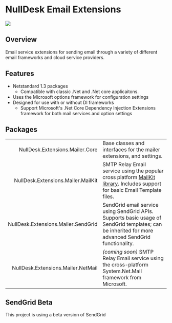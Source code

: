 # NullDesk Email Extensions

<a href="https://zenhub.io"><img src="https://raw.githubusercontent.com/ZenHubIO/support/master/zenhub-badge.png"></a>

## Overview
Email service extensions for sending email through a variety of different email frameworks and cloud service providers.

## Features  

- Netstandard 1.3 packages
  - Compatible with classic .Net and .Net core applicaitons.
- Uses the Microsoft options framework for configuration settings
- Designed for use with or without DI frameworks 
  - Support Microsoft's .Net Core Dependency Injection Extensions framework for both mail services and option settings

## Packages

|   |   |
|--:|:--|
|NullDesk.Extensions.Mailer.Core|Base classes and interfaces for the mailer extensions, and settings.|
|NullDesk.Extensions.Mailer.MailKit|SMTP Relay Email service using the popular cross platform [MailKit library](https://github.com/jstedfast/MailKit). Includes support for basic Email Template files.|
|NullDesk.Extensions.Mailer.SendGrid|SendGrid email service using SendGrid APIs. Supports basic usage of SendGrid templates; can be inherited for more advanced SendGrid functionality.|
|NullDesk.Extensions.Mailer.NetMail|*(coming soon)* SMTP Relay Email service using the cross-platform System.Net.Mail framework from Microsoft.


## SendGrid Beta

This project is using a beta version of SendGrid

